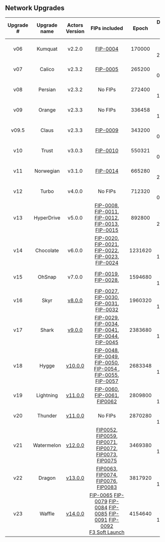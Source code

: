 ## Network Upgrades 

| Upgrade # | Upgrade name |                                  Actors Version                                  |                                                                                                                                                                                                         FIPs included                                                                                                                                                                                                         |  Epoch  | Date and Time (UTC) |
|:---------:|:------------:|:--------------------------------------------------------------------------------:|:-----------------------------------------------------------------------------------------------------------------------------------------------------------------------------------------------------------------------------------------------------------------------------------------------------------------------------------------------------------------------------------------------------------------------------:|:-------:|:-------:|
|    v06    |   Kumquat    |                                      v2.2.0                                      |                                                                                                                                                                       [FIP-0004](https://github.com/filecoin-project/FIPs/blob/master/FIPS/fip-0004.md)                                                                                                                                                                       |  170000 | 2020-10-22 22:40:00| 
|    v07    |    Calico    |                                      v2.3.2                                      |                                                                                                                                                                       [FIP-0005](https://github.com/filecoin-project/FIPs/blob/master/FIPS/fip-0005.md)                                                                                                                                                                       |  265200 | 2020-11-25 00:00:00|
|    v08    |   Persian    |                                      v2.3.2                                      |                                                                                                                                                                                                            No FIPs                                                                                                                                                                                                            |  272400 | 2020-11-27 12:00:00|
|    v09    |    Orange    |                                      v2.3.3                                      |                                                                                                                                                                                                            No FIPs                                                                                                                                                                                                            |  336458 | 2020-12-19 17:49:00|
|   v09.5   |    Claus     |                                      v2.3.3                                      |                                                                                                                                                                       [FIP-0009](https://github.com/filecoin-project/FIPs/blob/master/FIPS/fip-0009.md)                                                                                                                                                                       |  343200 | 2020-12-22 02:00:00 | 
|    v10    |    Trust     |                                      v3.0.3                                      |                                                                                                                                                                       [FIP-0010](https://github.com/filecoin-project/FIPs/blob/master/FIPS/fip-0010.md)                                                                                                                                                                       |  550321 | 2021-03-04 00:00:30|
|    v11    |  Norwegian   |                                      v3.1.0                                      |                                                                                                                                                                       [FIP-0014](https://github.com/filecoin-project/FIPs/blob/master/FIPS/fip-0014.md)                                                                                                                                                                       |  665280 | 2021-04-12 22:00:00 |
|    v12    |    Turbo     |                                      v4.0.0                                      |                                                                                                                                                                                                            No FIPs                                                                                                                                                                                                            |  712320 | 2021-04-29 06:00:00|
|    v13    |  HyperDrive  |                                      v5.0.0                                      | [FIP-0008](https://github.com/filecoin-project/FIPs/blob/master/FIPS/fip-0008.md), [FIP-0011](https://github.com/filecoin-project/FIPs/blob/master/FIPS/fip-0011.md), [FIP-0012](https://github.com/filecoin-project/FIPs/blob/master/FIPS/fip-0012.md), [FIP-0013](https://github.com/filecoin-project/FIPs/blob/master/FIPS/fip-0013.md), [FIP-0015](https://github.com/filecoin-project/FIPs/blob/master/FIPS/fip-0015.md) |  892800 | 2021-06-30 22:00:00| 
|    v14    |  Chocolate   |                                      v6.0.0                                      | [FIP-0020](https://github.com/filecoin-project/FIPs/blob/master/FIPS/fip-0020.md), [FIP-0021](https://github.com/filecoin-project/FIPs/blob/master/FIPS/fip-0021.md), [FIP-0022](https://github.com/filecoin-project/FIPs/blob/master/FIPS/fip-0022.md), [FIP-0023](https://github.com/filecoin-project/FIPs/blob/master/FIPS/fip-0023.md), [FIP-0024](https://github.com/filecoin-project/FIPs/blob/master/FIPS/fip-0024.md) | 1231620 | 2021-10-26 13:30:00|
|    v15    |    OhSnap    |                                      v7.0.0                                      |                                                                                                                             [FIP-0019](https://github.com/filecoin-project/FIPs/blob/master/FIPS/fip-0019.md), [FIP-0028](https://github.com/filecoin-project/FIPs/blob/master/FIPS/fip-0028.md),                                                                                                                             | 1594680 | 2022-03-01 15:00:00|
|    v16    |     Skyr     | [v8.0.0](https://github.com/filecoin-project/builtin-actors/releases/tag/v8.0.0) |                                           [FIP-0027](https://github.com/filecoin-project/FIPs/blob/master/FIPS/fip-0027.md), [FIP-0030](https://github.com/filecoin-project/FIPs/blob/master/FIPS/fip-0030.md), [FIP-0031](https://github.com/filecoin-project/FIPs/blob/master/FIPS/fip-0031.md), [FIP-0032](https://github.com/filecoin-project/FIPs/blob/master/FIPS/fip-0032.md)                                          | 1960320 | 2022-07-06 14:00:00|
|    v17    |     Shark     | [v9.0.0](https://github.com/filecoin-project/builtin-actors/tree/release/v9) |                                           [FIP-0029](https://github.com/filecoin-project/FIPs/blob/master/FIPS/fip-0029.md), [FIP-0034](https://github.com/filecoin-project/FIPs/blob/master/FIPS/fip-0034.md), [FIP-0041](https://github.com/filecoin-project/FIPs/blob/master/FIPS/fip-0041.md), [FIP-0044](https://github.com/filecoin-project/FIPs/blob/master/FIPS/fip-0044.md), [FIP-0045](https://github.com/filecoin-project/FIPs/blob/master/FIPS/fip-0045.md)                                         | 2383680 | 2022-11-30 14:00:00|
|    v18    |     Hygge     | [v10.0.0](https://github.com/filecoin-project/builtin-actors/tree/release/v10) | [FIP-0048](https://github.com/filecoin-project/FIPs/blob/master/FIPS/fip-0048.md), [FIP-0049](https://github.com/filecoin-project/FIPs/blob/master/FIPS/fip-0049.md), [FIP-0050](https://github.com/filecoin-project/FIPs/blob/master/FIPS/fip-0050.md), [FIP-0054 ](https://github.com/filecoin-project/FIPs/blob/master/FIPS/fip-0054.md), [FIP-0055](https://github.com/filecoin-project/FIPs/blob/master/FIPS/fip-0055.md),  [FIP-0057](https://github.com/filecoin-project/FIPs/blob/master/FIPS/fip-0057.md)   | 2683348 | 2023-03-14 15:14:00|
|    v19    |     Lightning     | [v11.0.0](https://github.com/filecoin-project/builtin-actors/tree/release/v11) |  [FIP-0060](https://github.com/filecoin-project/FIPs/blob/master/FIPS/fip-0060.md), [FIP-0061](https://github.com/filecoin-project/FIPs/blob/master/FIPS/fip-0061.md), [FIP0062](https://github.com/filecoin-project/FIPs/blob/master/FIPS/fip-0062.md)   | 2809800 | 2023-04-27 13:00:00|
|    v20    |     Thunder       | [v11.0.0](https://github.com/filecoin-project/builtin-actors/tree/release/v11) | No FIPs   | 2870280 | 2023-05-18 13:00:00|
|    v21    |     Watermelon       | [v12.0.0](https://github.com/filecoin-project/builtin-actors/tree/release/v12) | [FIP0052](https://github.com/filecoin-project/FIPs/blob/master/FIPS/fip-0052.md), [FIP0059](https://github.com/filecoin-project/FIPs/blob/master/FIPS/fip-0059.md),  [FIP0071](https://github.com/filecoin-project/FIPs/blob/master/FIPS/fip-0071.md), [FIP0072](https://github.com/filecoin-project/FIPs/blob/master/FIPS/fip-0072.md), [FIP0073](https://github.com/filecoin-project/FIPs/blob/master/FIPS/fip-0073.md), [FIP0075](https://github.com/filecoin-project/FIPs/pull/817)   | 3469380 | 2023-12-12 13:30:00|
|    v22    |     Dragon       | [v13.0.0](https://github.com/filecoin-project/builtin-actors/tree/release/v13) | [FIP0063](https://github.com/filecoin-project/FIPs/blob/master/FIPS/fip-0063.md), [FIP0074](https://github.com/filecoin-project/FIPs/blob/master/FIPS/fip-0074.md),  [FIP0076](https://github.com/filecoin-project/FIPs/blob/master/FIPS/fip-0076.md), [FIP0083](https://github.com/filecoin-project/FIPs/blob/master/FIPS/fip-0083.md)   | 3817920 | 2024-04-24 14:00:00|
|    v23    |     Waffle       | [v14.0.0](https://github.com/filecoin-project/builtin-actors/tree/release/v14) | [FIP-0065](https://github.com/filecoin-project/FIPs/blob/master/FIPS/fip-0065.md) [FIP-0079](https://github.com/filecoin-project/FIPs/blob/master/FIPS/fip-0079.md) [FIP-0084](https://github.com/filecoin-project/FIPs/blob/master/FIPS/fip-0084.md) [FIP-0085](https://github.com/filecoin-project/FIPs/blob/master/FIPS/fip-0085.md) [FIP-0091](https://github.com/filecoin-project/FIPs/blob/master/FIPS/fip-0091.md) [FIP-0092](https://github.com/filecoin-project/FIPs/blob/master/FIPS/fip-0092.md) [F3&nbsp;Soft&nbsp;Launch](https://github.com/filecoin-project/FIPs/blob/master/FIPS/fip-0086.md) | 4154640 | 2024-08-06 12:00:00 |

